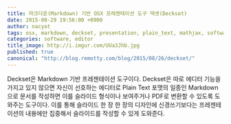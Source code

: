```yaml
---
title: 마크다운(Markdown) 기반 OSX 프레젠테이션 도구 덱셋(Deckset)
date: 2015-08-29 19:56:00 +0900
author: nacyot
tags: osx, markdown, deckset, presentation, plain_text, mathjax, software, editor
categories: software, editor
title_image: http://i.imgur.com/UUa3Jhb.jpg
published: true
canonical: "http://blog.remotty.com/blog/2015/08/26/deckset/"
---
```


Deckset은 Markdown 기반 프레젠테이션 도구이다. Deckset은 따로 에디터 기능을 가지고 있지 않으면 자신이 선호하는 에디터로 Plain Text 포맷의 일종인 Markdown으로 문서를 작성하면 이를 슬라이드 형식이나 보여주거나 PDF로 변환할 수 있도록 도와주는 도구이다. 이를 통해 슬라이드 한 장 한 장의 디자인에 신경쓰기보다는 프레젠테이션의 내용에만 집중해서 슬라이드를 작성할 수 있게 도와준다.

<!--more-->
